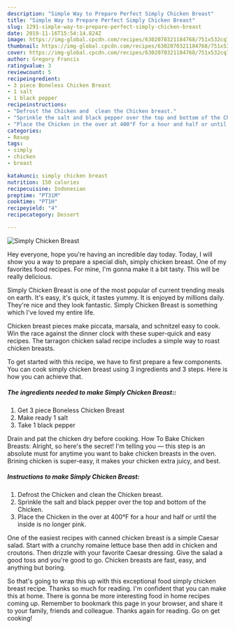 ```yaml
---
description: "Simple Way to Prepare Perfect Simply Chicken Breast"
title: "Simple Way to Prepare Perfect Simply Chicken Breast"
slug: 1291-simple-way-to-prepare-perfect-simply-chicken-breast
date: 2019-11-16T15:54:14.824Z
image: https://img-global.cpcdn.com/recipes/6302070321184768/751x532cq70/simply-chicken-breast-recipe-main-photo.jpg
thumbnail: https://img-global.cpcdn.com/recipes/6302070321184768/751x532cq70/simply-chicken-breast-recipe-main-photo.jpg
cover: https://img-global.cpcdn.com/recipes/6302070321184768/751x532cq70/simply-chicken-breast-recipe-main-photo.jpg
author: Gregory Francis
ratingvalue: 3
reviewcount: 5
recipeingredient:
- 3 piece Boneless Chicken Breast
- 1 salt
- 1 black pepper
recipeinstructions:
- "Defrost the Chicken and  clean the Chicken breast."
- "Sprinkle the salt and black pepper over the top and bottom of the Chicken."
- "Place the Chicken in the over at 400°F for a hour and half or until the inside is no longer pink."
categories:
- Resep
tags:
- simply
- chicken
- breast

katakunci: simply chicken breast
nutrition: 150 calories
recipecuisine: Indonesian
preptime: "PT31M"
cooktime: "PT1H"
recipeyield: "4"
recipecategory: Dessert

---
```



![Simply Chicken Breast](https://img-global.cpcdn.com/recipes/6302070321184768/751x532cq70/simply-chicken-breast-recipe-main-photo.jpg)

Hey everyone, hope you're having an incredible day today. Today, I will show you a way to prepare a special dish, simply chicken breast. One of my favorites food recipes. For mine, I'm gonna make it a bit tasty. This will be really delicious.

Simply Chicken Breast is one of the most popular of current trending meals on earth. It's easy, it's quick, it tastes yummy. It is enjoyed by millions daily. They're nice and they look fantastic. Simply Chicken Breast is something which I've loved my entire life.

Chicken breast pieces make piccata, marsala, and schnitzel easy to cook. Win the race against the dinner clock with these super-quick and easy recipes. The tarragon chicken salad recipe includes a simple way to roast chicken breasts.


To get started with this recipe, we have to first prepare a few components. You can cook simply chicken breast using 3 ingredients and 3 steps. Here is how you can achieve that.

##### The ingredients needed to make Simply Chicken Breast::

1. Get 3 piece Boneless Chicken Breast
1. Make ready 1 salt
1. Take 1 black pepper


Drain and pat the chicken dry before cooking. How To Bake Chicken Breasts: Alright, so here&#39;s the secret! I&#39;m telling you — this step is an absolute must for anytime you want to bake chicken breasts in the oven. Brining chicken is super-easy, it makes your chicken extra juicy, and best. 

##### Instructions to make Simply Chicken Breast:

1. Defrost the Chicken and  clean the Chicken breast.
1. Sprinkle the salt and black pepper over the top and bottom of the Chicken.
1. Place the Chicken in the over at 400°F for a hour and half or until the inside is no longer pink.


One of the easiest recipes with canned chicken breast is a simple Caesar salad. Start with a crunchy romaine lettuce base then add in chicken and croutons. Then drizzle with your favorite Caesar dressing. Give the salad a good toss and you&#39;re good to go. Chicken breasts are fast, easy, and anything but boring. 

So that's going to wrap this up with this exceptional food simply chicken breast recipe. Thanks so much for reading. I'm confident that you can make this at home. There is gonna be more interesting food in home recipes coming up. Remember to bookmark this page in your browser, and share it to your family, friends and colleague. Thanks again for reading. Go on get cooking!
